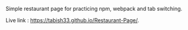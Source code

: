 Simple restaurant page for practicing npm, webpack and tab switching.

Live link :  https://tabish33.github.io/Restaurant-Page/.

